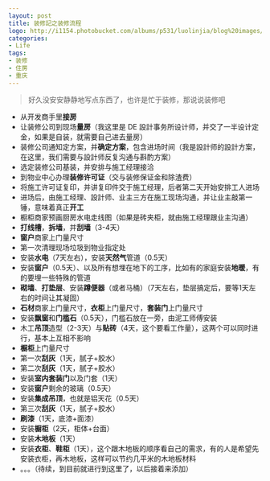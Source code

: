 ```yaml
---
layout: post
title: 装修記之装修流程
logo: http://i1154.photobucket.com/albums/p531/luolinjia/blog%20images/logo_zps0nz3pfja.png
categories:
- Life
tags:
- 装修
- 住房
- 重庆
---
```


> 好久没安安静静地写点东西了，也许是忙于装修，那说说装修吧  

- 从开发商手里**接房**
- 让装修公司到现场**量房**（我这里是 DE 設計事务所设计师，并交了一半设计定金，如果是自装，就需要自己进去量房）
- 装修公司通知定方案，并**确定方案**，包含进场时间（我是設計师的設計方案，在这里，我们需要与設計师反复沟通与斟酌方案）
- 选定装修公司基装，并安排与施工经理接洽
- 到物业中心办理**装修许可证**（交与装修保证金和除渣费）
- 将施工许可证复印，并讲复印件交于施工经理，后者第二天开始安排工人进场
- 进场后，由施工经理、設計师、业主三方在施工现场沟通，并让业主敲第一锤，意味着真正**开工**
- 橱柜商家预画厨房水电走线图（如果是砖夹柜，就由施工经理跟业主沟通）
- **打线槽**，**拆墙**，并**刮墙**（3-4天）
- **窗户**商家上门量尺寸
- 第一次清理现场垃圾到物业指定处
- 安装**水电**（7天左右），安装**天然气**管道（0.5天）
- 安装**窗户**（0.5天）、以及所有想埋在地下的工序，比如有的家庭安装**地暖**，有的要埋一些特殊的管道
- **砌墙**、**打垫层**、安装**蹲便器**（或者马桶）（7天左右，垫层搞定后，要等1天左右的时间让其凝固）
- **石材**商家上门量尺寸，**衣柜**上门量尺寸，**套装门**上门量尺寸
- 安装**飘窗**和**门槛石**（0.5天），门槛石放在一旁，由泥工师傅安装
- 木工**吊顶**造型（2-3天）与**贴砖**（4天，这个要看工作量），这两个可以同时进行，基本上互相不影响
- **橱柜**上门量尺寸
- 第一次**刮灰**（1天，腻子+胶水）
- 第二次**刮灰**（1天，腻子+胶水）
- 安装**室内套装门**以及门套（1天）
- 安装**窗户**剩余的玻璃（0.5天）
- 安装**集成吊顶**，也就是铝天花（0.5天）
- 第三次**刮灰**（1天，腻子+胶水）
- **刷漆**（1天，底漆+面漆）
- 安装**橱柜**（2天，柜体+台面）
- 安装**木地板**（1天）
- 安装**衣柜**、**鞋柜**（1天），这个跟木地板的顺序看自己的需求，有的人是希望先安装衣柜，再木地板，这样可以节约几平米的木地板材料
- 。。。（待续，到目前就进行到这里了，以后接着来添加）